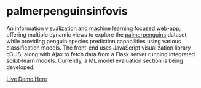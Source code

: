 # palmerpenguinsinfovis

An information visualization and machine learning focused web-app, offering multiple dynamic views to explore the [palmerpenguins](https://allisonhorst.github.io/palmerpenguins/) dataset, while providing penguin species prediction capabilities using various classification models. The front-end uses JavaScript visualization library d3.JS, along with Ajax to fetch data from a Flask server running integrated scikit-learn models. Currently, a ML model evaluation section is being developed.

[Live Demo Here](https://alvaroqsaldanha.github.io/palmerpenguinsinfovis/)
